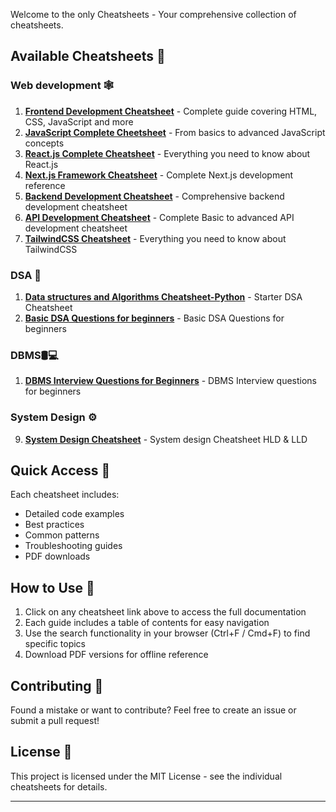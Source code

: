 Welcome to the only Cheatsheets - Your comprehensive collection of cheatsheets.

## Available Cheatsheets 📑

### Web development 🕸️

1. [**Frontend Development Cheatsheet**](frontend-development.md) - Complete guide covering HTML, CSS, JavaScript and more
2. [**JavaScript Complete Cheetsheet**](javascript.md) - From basics to advanced JavaScript concepts
3. [**React.js Complete Cheatsheet**](reactjs.md) - Everything you need to know about React.js
4. [**Next.js Framework Cheatsheet**](nextjs.md) - Complete Next.js development reference
5. [**Backend Development Cheatsheet**](backend-development.md) - Comprehensive backend development cheatsheet
6. [**API Development Cheatsheet**](api-development.md) - Complete Basic to advanced API development cheatsheet
7. [**TailwindCSS Cheatsheet**](tailwindcss.md) - Everything you need to know about TailwindCSS
   
### DSA 🧠

1. [**Data structures and Algorithms Cheatsheet-Python**](data-structure-algorithms.md) - Starter DSA Cheatsheet
2. [**Basic DSA Questions for beginners**](basic-dsa-questions.md) - Basic DSA Questions for beginners

### DBMS🛢️💻

1. [**DBMS Interview Questions for Beginners**](dbms-interview-questions.md) - DBMS Interview questions for beginners

### System Design ⚙️

9. [**System Design Cheatsheet**](system-design.md) - System design Cheatsheet HLD & LLD

## Quick Access 🚀

Each cheatsheet includes:

- Detailed code examples
- Best practices
- Common patterns
- Troubleshooting guides
- PDF downloads

## How to Use 📖

1. Click on any cheatsheet link above to access the full documentation
2. Each guide includes a table of contents for easy navigation
3. Use the search functionality in your browser (Ctrl+F / Cmd+F) to find specific topics
4. Download PDF versions for offline reference

## Contributing 🤝

Found a mistake or want to contribute? Feel free to create an issue or submit a pull request!

## License 📄

This project is licensed under the MIT License - see the individual cheatsheets for details.

---
